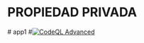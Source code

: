 # PROPIEDAD PRIVADA
#   a p p 1 
 
# [![CodeQL Advanced](https://github.com/zarkius/app1/actions/workflows/codeql.yml/badge.svg)](https://github.com/zarkius/app1/actions/workflows/codeql.yml)
